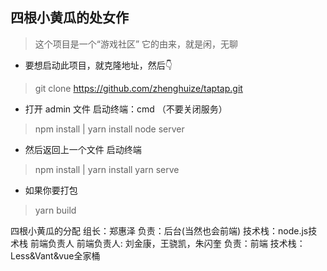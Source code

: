 ## 四根小黄瓜的处女作
> 这个项目是一个“游戏社区” 它的由来，就是闲，无聊
+ 要想启动此项目，就克隆地址，然后👇
> git clone https://github.com/zhenghuize/taptap.git
+ 打开 admin 文件  启动终端：cmd （不要关闭服务）
> npm install | yarn install
> node server
+ 然后返回上一个文件 启动终端
> npm install | yarn install
> yarn serve
+ 如果你要打包
> yarn build

四根小黄瓜的分配
组长：郑惠泽 负责：后台(当然也会前端) 技术栈：node.js技术栈
前端负责人 前端负责人: 刘金康，王骁凯，朱闪奎 负责：前端 技术栈：Less&Vant&vue全家桶
